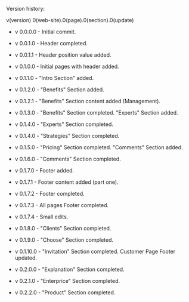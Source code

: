 Version history:

v(version) 0(web-site).0(page).0(section).0(update)

- v 0.0.0.0 - Initial commit.

- v 0.0.1.0 - Header completed.

- v 0.0.1.1 - Header position value added.

- v 0.1.0.0 - Initial pages with header added.

- v 0.1.1.0 - "Intro Section" added.

- v 0.1.2.0 - "Benefits" Section added.

- v 0.1.2.1 - "Benefits" Section content added (Management).

- v 0.1.3.0 - "Benefits" Section completed. "Experts" Section added.

- v 0.1.4.0 - "Experts" Section completed.

- v 0.1.4.0 - "Strategies" Section completed.

- v 0.1.5.0 - "Pricing" Section completed. "Comments" Section added.

- v 0.1.6.0 - "Comments" Section completed.

- v 0.1.7.0 - Footer added.

- v 0.1.7.1 - Footer content added (part one).

- v 0.1.7.2 - Footer completed.

- v 0.1.7.3 - All pages Footer completed.

- v 0.1.7.4 - Small edits.

- v 0.1.8.0 - "Clients" Section completed.

- v 0.1.9.0 - "Choose" Section completed.

- v 0.1.10.0 - "Invitation" Section completed. Customer Page Footer updated.

- v 0.2.0.0 - "Explanation" Section completed.

- v 0.2.1.0 - "Enterprice" Section completed.

- v 0.2.2.0 - "Product" Section completed.

